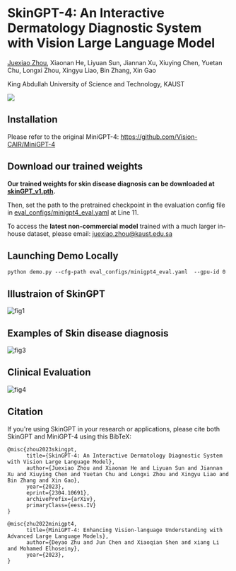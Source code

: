 # SkinGPT-4: An Interactive Dermatology Diagnostic System with Vision Large Language Model

[Juexiao Zhou](https://www.joshuachou.ink/), Xiaonan He, Liyuan Sun, Jiannan Xu, Xiuying Chen, Yuetan Chu, Longxi Zhou, Xingyu Liao, Bin Zhang, Xin Gao

King Abdullah University of Science and Technology, KAUST

<a href='SkinGPT_4_manuscript_v4.pdf'><img src='https://img.shields.io/badge/Paper-PDF-red'></a>

## Installation

Please refer to the original MiniGPT-4: https://github.com/Vision-CAIR/MiniGPT-4



## Download our trained weights

**Our trained weights for skin disease diagnosis can be downloaded at [skinGPT_v1.pth](https://drive.google.com/file/d/1PGBMBioipGxN5yfX6Okx4BGyPBm1prAF/view?usp=sharing).**

Then, set the path to the pretrained checkpoint in the evaluation config file in [eval_configs/minigpt4_eval.yaml](https://github.com/Vision-CAIR/MiniGPT-4/blob/main/eval_configs/minigpt4_eval.yaml#L10) at Line 11.

To access the **latest non-commercial model** trained with a much larger in-house dataset, please email: juexiao.zhou@kaust.edu.sa



## Launching Demo Locally

```
python demo.py --cfg-path eval_configs/minigpt4_eval.yaml  --gpu-id 0
```



## Illustraion of SkinGPT

![fig1](https://cdn.jsdelivr.net/gh/JoshuaChou2018/oss@main/uPic/fig1.b1JNr3.png)



## Examples of Skin disease diagnosis

![fig3](https://cdn.jsdelivr.net/gh/JoshuaChou2018/oss@main/uPic/fig3.uiGBUM.png)



## Clinical Evaluation

![fig4](https://cdn.jsdelivr.net/gh/JoshuaChou2018/oss@main/uPic/fig4.CyZ6yO.png)



## Citation

If you're using SkinGPT in your research or applications, please cite both SkinGPT and MiniGPT-4 using this BibTeX:

```
@misc{zhou2023skingpt,
      title={SkinGPT-4: An Interactive Dermatology Diagnostic System with Vision Large Language Model}, 
      author={Juexiao Zhou and Xiaonan He and Liyuan Sun and Jiannan Xu and Xiuying Chen and Yuetan Chu and Longxi Zhou and Xingyu Liao and Bin Zhang and Xin Gao},
      year={2023},
      eprint={2304.10691},
      archivePrefix={arXiv},
      primaryClass={eess.IV}
}
```

```
@misc{zhu2022minigpt4,
      title={MiniGPT-4: Enhancing Vision-language Understanding with Advanced Large Language Models}, 
      author={Deyao Zhu and Jun Chen and Xiaoqian Shen and xiang Li and Mohamed Elhoseiny},
      year={2023},
}
```
